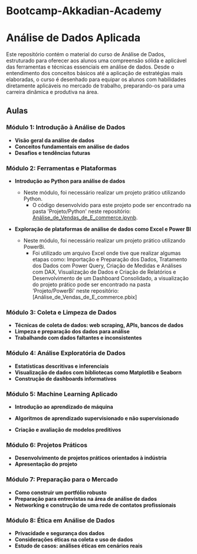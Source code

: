 # Bootcamp-Akkadian-Academy

# Análise de Dados Aplicada

Este repositório contém o material do curso de Análise de Dados, estruturado para oferecer aos alunos uma compreensão sólida e aplicável das ferramentas e técnicas essenciais em análise de dados. Desde o entendimento dos conceitos básicos até a aplicação de estratégias mais elaboradas, o curso é desenhado para equipar os alunos com habilidades diretamente aplicáveis no mercado de trabalho, preparando-os para uma carreira dinâmica e produtiva na área.

## Aulas

### Módulo 1: Introdução à Análise de Dados

- **Visão geral da análise de dados**
- **Conceitos fundamentais em análise de dados**
- **Desafios e tendências futuras**

### Módulo 2: Ferramentas e Plataformas

- **Introdução ao Python para análise de dados**
  - Neste módulo, foi necessário realizar um projeto prático utilizando Python.
      - O código desenvolvido para este projeto pode ser encontrado na pasta 'Projeto/Python' neste repositório: [Análise_de_Vendas_de_E_commerce.ipynb](https://github.com/TatianeIvanof/Bootcamp-Akkadian-Academy/blob/main/Projeto/An%C3%A1lise_de_Vendas_de_E_commerce.ipynb).

- **Exploração de plataformas de análise de dados como Excel e Power BI**
  - Neste módulo, foi necessário realizar um projeto prático utilizando PowerBi.
      - Foi utilizado um arquivo Excel onde tive que realizar algumas etapas como: Importação e Preparação dos Dados, Tratamento dos Dados com Power Query, Criação de Medidas e Análises com DAX, Visualização de Dados e Criação de Relatórios e Desenvolvimento de um Dashboard Consolidado, a visualização do projeto prático pode ser encontrado na pasta 'Projeto/PowerBi' neste repositório: [Análise_de_Vendas_de_E_commerce.pbix]
 
### Módulo 3: Coleta e Limpeza de Dados

- **Técnicas de coleta de dados: web scraping, APIs, bancos de dados**
- **Limpeza e preparação dos dados para análise**
- **Trabalhando com dados faltantes e inconsistentes**
 
### Módulo 4: Análise Exploratória de Dados

- **Estatísticas descritivas e inferenciais**
- **Visualização de dados com bibliotecas como Matplotlib e Seaborn**
- **Construção de dashboards informativos**
  
### Módulo 5: Machine Learning Aplicado

- **Introdução ao aprendizado de máquina**
 
- **Algoritmos de aprendizado supervisionado e não supervisionado**
- **Criação e avaliação de modelos preditivos**
 
### Módulo 6: Projetos Práticos

- **Desenvolvimento de projetos práticos orientados à indústria**
- **Apresentação do projeto**
  
### Módulo 7: Preparação para o Mercado

- **Como construir um portfólio robusto**
- **Preparação para entrevistas na área de análise de dados**
- **Networking e construção de uma rede de contatos profissionais**
 
### Módulo 8: Ética em Análise de Dados

- **Privacidade e segurança dos dados**
- **Considerações éticas na coleta e uso de dados**
- **Estudo de casos: análises éticas em cenários reais**
  
